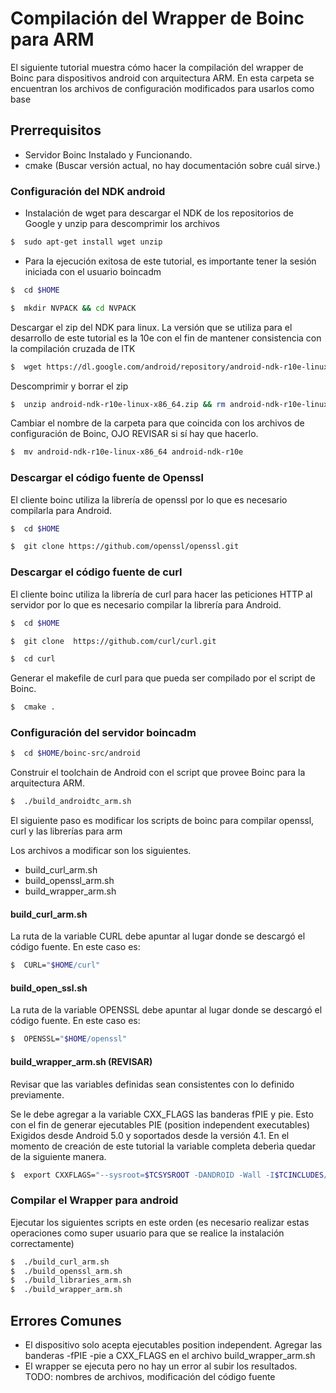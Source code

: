 # Compilación del Wrapper de Boinc para ARM

El siguiente tutorial muestra cómo hacer la compilación del wrapper de Boinc para dispositivos android con arquitectura ARM. En esta carpeta se encuentran los archivos de configuración modificados para usarlos como base

## Prerrequisitos
* Servidor Boinc Instalado y Funcionando.
* cmake (Buscar versión actual, no hay documentación sobre cuál sirve.)


### Configuración del NDK android

* Instalación de wget para descargar el NDK de los repositorios de Google y unzip para descomprimir los archivos

```sh
$  sudo apt-get install wget unzip
```

* Para la ejecución exitosa de este tutorial, es importante tener la sesión iniciada con el usuario boincadm

```sh
$  cd $HOME
```

```sh
$  mkdir NVPACK && cd NVPACK
```

Descargar el zip del NDK para linux. La versión que se utiliza para el desarrollo de este tutorial es la 10e con el fin de mantener consistencia con la compilación cruzada de ITK

```sh
$  wget https://dl.google.com/android/repository/android-ndk-r10e-linux-x86_64.zip
```
Descomprimir y borrar el zip

```sh
$  unzip android-ndk-r10e-linux-x86_64.zip && rm android-ndk-r10e-linux-x86_64.zip
```

Cambiar el nombre de la carpeta para que coincida con los archivos de configuración de Boinc, OJO REVISAR si sí hay que hacerlo.

```sh
$  mv android-ndk-r10e-linux-x86_64 android-ndk-r10e
```

### Descargar el código fuente de Openssl

El cliente boinc utiliza la librería de openssl por lo que es necesario compilarla para Android.

```sh
$  cd $HOME
```

```sh
$  git clone https://github.com/openssl/openssl.git
```

### Descargar el código fuente de curl
El cliente boinc utiliza la librería de curl para hacer las peticiones HTTP al servidor por lo que es necesario compilar la librería para Android.

```sh
$  cd $HOME
```

```sh
$  git clone  https://github.com/curl/curl.git
```

```sh
$  cd curl
```
Generar el makefile de curl para que pueda ser compilado por el script de Boinc.

```sh
$  cmake .
```


### Configuración del servidor boincadm


```sh
$  cd $HOME/boinc-src/android
```

Construir el toolchain de Android con el script que provee Boinc para la arquitectura ARM.

```sh
$  ./build_androidtc_arm.sh
```

El siguiente paso es modificar los scripts de boinc para compilar openssl, curl y las librerías para arm

Los archivos a modificar son los siguientes.

* build_curl_arm.sh
* build_openssl_arm.sh
* build_wrapper_arm.sh

#### build_curl_arm.sh

La ruta de la variable CURL debe apuntar al lugar donde se descargó el código fuente. En este caso es:

```sh
$  CURL="$HOME/curl"
```
#### build_open_ssl.sh

La ruta de la variable OPENSSL debe apuntar al lugar donde se descargó el código fuente. En este caso es:

```sh
$  OPENSSL="$HOME/openssl"
```
#### build_wrapper_arm.sh (REVISAR)

Revisar que las variables definidas sean consistentes con lo definido previamente.

Se le debe agregar a la variable CXX_FLAGS las  banderas fPIE y pie. Esto con el fin de generar ejecutables PIE (position independent executables) Exigidos desde Android 5.0 y soportados desde la versión 4.1. En el momento de creación de este tutorial la variable completa deberìa quedar de la siguiente manera.
```sh
$  export CXXFLAGS="--sysroot=$TCSYSROOT -DANDROID -Wall -I$TCINCLUDES/include -funroll-loops -fexceptions -O3 -fomit-frame-pointer -fPIE -pie"
```

### Compilar el Wrapper para android

Ejecutar los siguientes scripts en este orden (es necesario realizar estas operaciones como super usuario para que se realice la instalación correctamente)

```sh
$  ./build_curl_arm.sh
$  ./build_openssl_arm.sh
$  ./build_libraries_arm.sh
$  ./build_wrapper_arm.sh 
```

## Errores Comunes

* El dispositivo solo acepta ejecutables position independent. Agregar las banderas -fPIE -pie a CXX_FLAGS en el archivo build_wrapper_arm.sh
* El wrapper se ejecuta pero no hay un error al subir los resultados. TODO: nombres de archivos, modificación del código fuente
